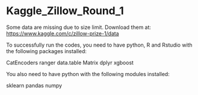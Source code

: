 # Kaggle_Zillow_Round_1

Some data are missing due to size limit. Download them at: https://www.kaggle.com/c/zillow-prize-1/data

To successfully run the codes, you need to have python, R and Rstudio with the following packages installed: 

CatEncoders
ranger
data.table
Matrix
dplyr
xgboost

You also need to have python with the following modules installed: 

sklearn
pandas
numpy

